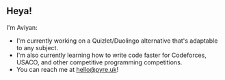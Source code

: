 ## Heya!

I'm Aviyan:
- I'm currently working on a Quizlet/Duolingo alternative that's adaptable to any subject.
- I'm also currently learning how to write code faster for Codeforces, USACO, and other competitive programming competitions.
- You can reach me at hello@pyre.uk!

